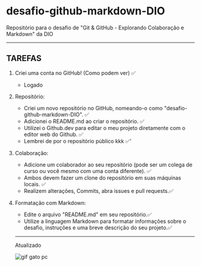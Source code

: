 # desafio-github-markdown-DIO
Repositório para o desafio de "Git &amp; GitHub - Explorando Colaboração e Markdown" da DIO 

---

## TAREFAS

1. Criei uma conta no GitHub! (Como podem ver) ✅
    - Logado

2. Repositório:

    - Criei um novo repositório no GitHub, nomeando-o como "desafio-github-markdown-DIO". ✅
    - Adicionei o README.md ao criar o repositório. ✅
    - Utilizei o Github.dev para editar o meu projeto diretamente com o editor web do Github. ✅
    - Lembrei de por o repositório público kkk ✅'

3. Colaboração:

    - Adicione um colaborador ao seu repositório (pode ser um colega de curso ou você mesmo com uma conta diferente). ✅
    - Ambos devem fazer um clone do repositório em suas máquinas locais. ✅
    - Realizem alterações, Commits, abra issues e pull requests.✅

4. Formatação com Markdown:

    - Edite o arquivo "README.md" em seu repositório.✅
    - Utilize a linguagem Markdown para formatar informações sobre o desafio, instruções e uma breve descrição do seu projeto.✅

    ---

    Atualizado

    ![gif gato pc](https://i.gifer.com/72Oz.gif)

